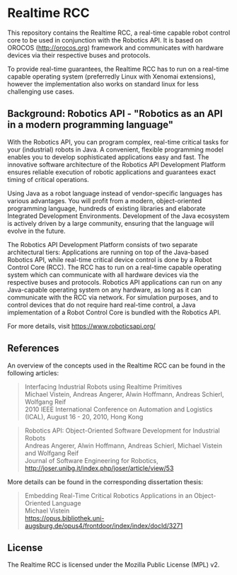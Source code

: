 Realtime RCC
============

This repository contains the Realtime RCC, a real-time capable robot control core to be used 
in conjunction with the Robotics API. It is based on OROCOS (http://orocos.org) framework and 
communicates with hardware devices via their respective buses and protocols.

To provide real-time guarantees, the Realtime RCC has to run on a real-time capable operating system 
(preferredly Linux with Xenomai extensions), however the implementation also works on standard linux 
for less challenging use cases. 


Background: Robotics API - "Robotics as an API in a modern programming language"
--------------------------------------------------------------------------------

With the Robotics API, you can program complex, real-time critical tasks for your (industrial) robots in Java. 
A convenient, flexible programming model enables you to develop sophisticated applications easy and fast. 
The innovative software architecture of the Robotics API Development Platform ensures reliable execution 
of robotic applications and guarantees exact timing of critical operations.

Using Java as a robot language instead of vendor-specific languages has various advantages. 
You will profit from a modern, object-oriented programming language, hundreds of existing libraries and 
elaborate Integrated Development Environments. Development of the Java ecosystem is actively driven by a 
large community, ensuring that the language will evolve in the future.

The Robotics API Development Platform consists of two separate architectural tiers: Applications are running 
on top of the Java-based Robotics API, while real-time critical device control is done by a Robot Control Core (RCC). 
The RCC has to run on a real-time capable operating system which can communicate with all hardware devices via 
the respective buses and protocols. Robotics API applications can run on any Java-capable operating system on any 
hardware, as long as it can communicate with the RCC via network. For simulation purposes, and to control devices 
that do not require hard real-time control, a Java implementation of a Robot Control Core is bundled with the Robotics API. 

For more details, visit https://www.roboticsapi.org/


References
----------

An overview of the concepts used in the Realtime RCC can be found in the following articles: 

> Interfacing Industrial Robots using Realtime Primitives   
> Michael Vistein, Andreas Angerer, Alwin Hoffmann, Andreas Schierl, Wolfgang Reif  
> 2010 IEEE International Conference on Automation and Logistics (ICAL), August 16 - 20, 2010, Hong Kong  

> Robotics API: Object-Oriented Software Development for Industrial Robots  
> Andreas Angerer, Alwin Hoffmann, Andreas Schierl, Michael Vistein and Wolfgang Reif  
> Journal of Software Engineering for Robotics, http://joser.unibg.it/index.php/joser/article/view/53


More details can be found in the corresponding dissertation thesis:

> Embedding Real-Time Critical Robotics Applications in an Object-Oriented Language  
> Michael Vistein  
> https://opus.bibliothek.uni-augsburg.de/opus4/frontdoor/index/index/docId/3271


License
-------

The Realtime RCC is licensed under the Mozilla Public License (MPL) v2.
